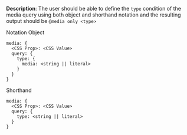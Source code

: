 __Description__: The user should be able to define the `type` condition of the media query using both object and shorthand notation and the resulting output should be `@media only <type>`

Notation
Object
```
media: {
  <CSS Prop>: <CSS Value>
  query: {
    type: {
      media: <string || literal>
    }
  }
}
```
Shorthand
```
media: {
  <CSS Prop>: <CSS Value>
  query: {
    type: <string || literal>
  }
}
```

